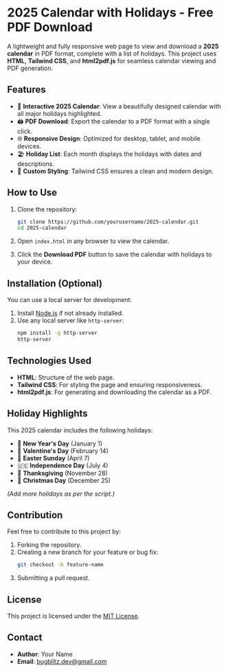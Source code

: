 
# 2025 Calendar with Holidays - Free PDF Download

A lightweight and fully responsive web page to view and download a **2025 calendar** in PDF format, complete with a list of holidays. This project uses **HTML**, **Tailwind CSS**, and **html2pdf.js** for seamless calendar viewing and PDF generation.

## Features

- 📅 **Interactive 2025 Calendar**: View a beautifully designed calendar with all major holidays highlighted.
- 🖨️ **PDF Download**: Export the calendar to a PDF format with a single click.
- 🌐 **Responsive Design**: Optimized for desktop, tablet, and mobile devices.
- 🏖️ **Holiday List**: Each month displays the holidays with dates and descriptions.
- 🎨 **Custom Styling**: Tailwind CSS ensures a clean and modern design.

## How to Use

1. Clone the repository:
   ```bash
   git clone https://github.com/yourusername/2025-calendar.git
   cd 2025-calendar
   ```

2. Open `index.html` in any browser to view the calendar.

3. Click the **Download PDF** button to save the calendar with holidays to your device.

## Installation (Optional)

You can use a local server for development:

1. Install [Node.js](https://nodejs.org/) if not already installed.
2. Use any local server like `http-server`:
   ```bash
   npm install -g http-server
   http-server
   ```

## Technologies Used

- **HTML**: Structure of the web page.
- **Tailwind CSS**: For styling the page and ensuring responsiveness.
- **html2pdf.js**: For generating and downloading the calendar as a PDF.

## Holiday Highlights

This 2025 calendar includes the following holidays:

- 🎉 **New Year's Day** (January 1)
- 💝 **Valentine's Day** (February 14)
- 🐣 **Easter Sunday** (April 7)
- 🇺🇸 **Independence Day** (July 4)
- 🦃 **Thanksgiving** (November 28)
- 🎄 **Christmas Day** (December 25)

*(Add more holidays as per the script.)*

## Contribution

Feel free to contribute to this project by:

1. Forking the repository.
2. Creating a new branch for your feature or bug fix:
   ```bash
   git checkout -b feature-name
   ```
3. Submitting a pull request.

## License

This project is licensed under the [MIT License](LICENSE).

## Contact

- **Author**: Your Name  
- **Email**: bugblitz.dev@gmail.com  
